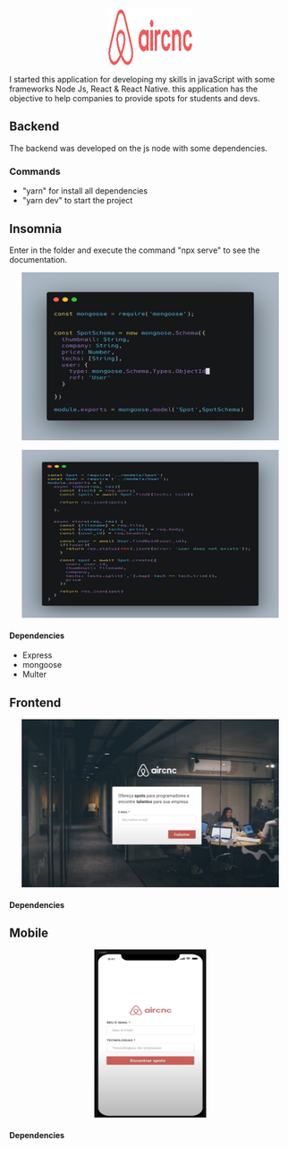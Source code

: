 <p align="center">
  <img width="150" height="100" src="img/logo.png">
</p>
<div>
I started this application for developing my skills in javaScript with some frameworks Node Js, React & React Native. this application has the objective to help companies to provide spots for students and devs.

</div>

<div>

## Backend

   

The backend was developed on the js node with some dependencies.

### Commands

  - "yarn" for install all dependencies
  - "yarn dev" to start the project

## Insomnia

Enter in the folder and execute the command "npx serve" to see the documentation.
<p align="center">
  <img width="460" height="300" src="img/Model.png">
</p>

<p align="center">
  <img width="460" height="300" src="img/Controller.png">
</p>

#### Dependencies
  * Express
  * mongoose
  * Multer

</div>

<div>

## Frontend

<p align="center">
  <img width="460" height="300" src="img/web.png">
</p>

#### Dependencies

## Mobile

<p align="center">
  <img width="200" height="300" src="img/mobile.png">
</p>

#### Dependencies


</div>